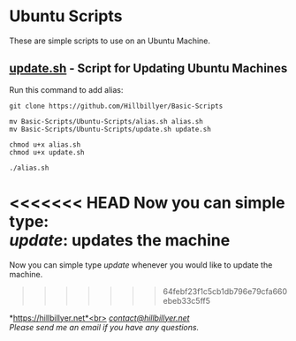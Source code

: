 # Ubuntu Scripts
These are simple scripts to use on an Ubuntu Machine.
## [update.sh](https://github.com/Hillbillyer/Basic-Scripts/blob/main/Ubuntu-Scripts/update.sh) - Script for Updating Ubuntu Machines<br>

Run this command to add alias:<br>
```
git clone https://github.com/Hillbillyer/Basic-Scripts

mv Basic-Scripts/Ubuntu-Scripts/alias.sh alias.sh
mv Basic-Scripts/Ubuntu-Scripts/update.sh update.sh

chmod u+x alias.sh
chmod u+x update.sh

./alias.sh 
```
<<<<<<< HEAD
Now you can simple type:<br>
*update*: updates the machine<br>
=======
Now you can simple type *update* whenever you would like to update the machine.<br>
>>>>>>> 64febf23f1c5cb1db796e79cfa660ebeb33c5ff5

*https://hillbillyer.net*<br>
*contact@hillbillyer.net*<br>
*Please send me an email if you have any questions.*<br>